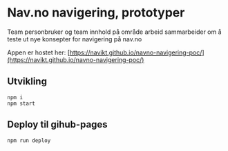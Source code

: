 # Nav.no navigering, prototyper

Team personbruker og team innhold på område arbeid sammarbeider om å teste ut nye konsepter for navigering på nav.no

Appen er hostet her:
[https://navikt.github.io/navno-navigering-poc/](https://navikt.github.io/navno-navigering-poc/)

## Utvikling

```
npm i
npm start
```

## Deploy til gihub-pages

```
npm run deploy
```
